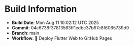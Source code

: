 # Build Information
- **Build Date**: Mon Aug 11 10:02:12 UTC 2025
- **Commit**: 04c6738f37813563ff1edbc37b97c8f6065739d9
- **Branch**: main
- **Workflow**: 🚀 Deploy Flutter Web to GitHub Pages
